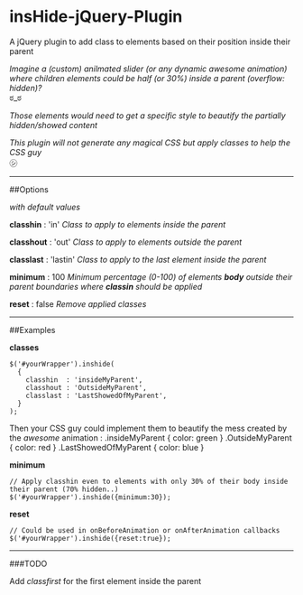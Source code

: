 insHide-jQuery-Plugin
=====================

A jQuery plugin to add class to elements based on their position inside their parent

*Imagine a (custom) anilmated slider (or any dynamic awesome animation)*
*where children elements could be half (or 30%) inside a parent (overflow: hidden)?*  
ಠ_ಠ

*Those elements would need to get a specific style to beautify the partially hidden/showed content*

*This plugin will not generate any magical CSS but apply classes to help the CSS guy*  
㋛

****

##Options

*with default values*

**classhin**  : 'in'
*Class to apply to elements inside the parent*

**classhout** : 'out'
*Class to apply to elements outside the parent*

**classlast** : 'lastin'
*Class to apply to the last element inside the parent*

**minimum**   : 100
*Minimum percentage (0-100) of elements **body** outside their parent boundaries where **classin** should be applied*

**reset**     : false
*Remove applied classes*

****

##Examples

**classes**

    $('#yourWrapper').inshide(
      {
        classhin  : 'insideMyParent',
        classhout : 'OutsideMyParent',
        classlast : 'LastShowedOfMyParent',
      }
    );

Then your CSS guy could implement them to beautify the mess created by the *awesome* animation :
    .insideMyParent { color: green }
    .OutsideMyParent { color: red }
    .LastShowedOfMyParent { color: blue }

**minimum**

    // Apply classhin even to elements with only 30% of their body inside their parent (70% hidden..)
    $('#yourWrapper').inshide({minimum:30});

**reset**

    // Could be used in onBeforeAnimation or onAfterAnimation callbacks
    $('#yourWrapper').inshide({reset:true});

****

###TODO

Add *classfirst* for the first element inside the parent